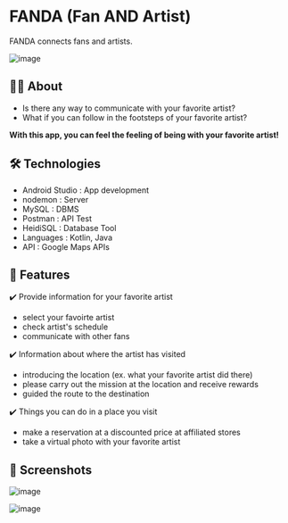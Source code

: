 # FANDA (Fan AND Artist)

FANDA connects fans and artists.

![image](https://github.com/HyunseungJang/fanda/assets/112330490/91e34f82-0370-4b68-a414-409c0cc613c4)

## :man_technologist: **About**
* Is there any way to communicate with your favorite artist?
* What if you can follow in the footsteps of your favorite artist?

__With this app, you can feel the feeling of being with your favorite artist!__

## :hammer_and_wrench: **Technologies**
* Android Studio : App development
* nodemon : Server
* MySQL : DBMS
* Postman : API Test
* HeidiSQL : Database Tool
* Languages : Kotlin, Java
* API : Google Maps APIs

## :rocket: **Features**

:heavy_check_mark: Provide information for your favorite artist

  * select your favoirte artist
  * check artist's schedule
  * communicate with other fans

  
:heavy_check_mark: Information about where the artist has visited

  * introducing the location (ex. what your favorite artist did there)
  * please carry out the mission at the location and receive rewards
  * guided the route to the destination

  
:heavy_check_mark: Things you can do in a place you visit

  * make a reservation at a discounted price at affiliated stores
  * take a virtual photo with your favorite artist


## :iphone: **Screenshots**

![image](https://github.com/HyunseungJang/fanda/assets/112330490/ea670ffc-9fe9-4923-9025-ccada3845160)


![image](https://github.com/HyunseungJang/fanda/assets/112330490/3b92f7aa-4d37-4f09-ad9a-ed879a9e8830)
